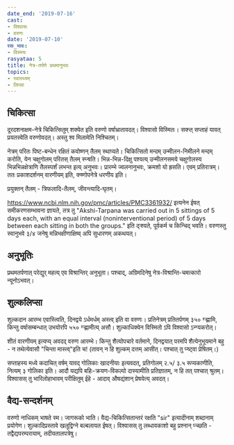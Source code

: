 ```yaml
---
date_end: '2019-07-16'
cast:
- विश्वासः
- वरुणः
date: '2019-07-10'
रसः_भावः:
- विस्मयः
rasyataa: 5
title: नेत्र-तर्पणे प्रथमानुभवः
topics:
- स्वास्थ्यम्
- लिप्सा
---
```


## चिकित्सा
दूरदशनाक्षम-नेत्रे चिकित्सितुम् शक्येत इति वरुणो वर्षाभ्रातावदत्। विश्वासो विस्मितः। सक्ऱ्त् सप्ताहं यावत् प्रयतस्वेति वरुणोवदत्। अस्तु श्व मिलामेति निश्चितम्।

नेत्रम् परितः पिष्ट-बन्धेन रक्षितं कवोष्णन् तैलम् स्थाप्यते। चिकित्सितो मन्दम् उन्मीलन-निमीलने मन्दम् करोति, येन चक्षुगोलम् परितस् तैलम् स्प्ऱ्षति। भिन्न-भिन्न-दिक्षु पश्यत्य् उन्मीलनसमये चक्षुगोलस्य भिन्नभिन्नक्षेत्राणि तैलस्पर्शं लभन्त इत्य् अनुभवः। प्रारम्भे ज्वलनानुभवः, क्रमशो यो ह्रसति। एवम् प्रतिरात्रम्। ततः प्रकाशदर्शनम् वारणीयम् इति, क्ऱ्ष्णोपनेत्रे धरणीय इति। 

प्रयुक्तन् तैलम् - त्रिफलादि-तैलम्, जीवन्त्यादि-घृतम्। 

https://www.ncbi.nlm.nih.gov/pmc/articles/PMC3361932/ इत्यनेन ईषत् समीकरणसम्भावना ज्ञायते, तत्र तु "Akshi-Tarpana was carried out in 5 sittings of 5 days each, with an equal interval (noninterventional period) of 5 days between each sitting in both the groups." इति द्ऱ्श्यते, पूर्वकर्म च किन्चिद् भवति। वरुणस्तु स्वानुभवे ३/४ जनेषु मन्निभक्षीणाक्षिष्व् अपि सुधारणम् अकथयत्।

## अनुभूतिः
प्रथमतर्पणात् परेद्युर् महत्य् एव विश्रान्तिर् अनुभूता। पश्चाद्, अग्रिमदिनेषु नेत्र-विश्रान्ति-चमत्कारो न्यूनोऽभवत्।

## शुल्कलिप्सा
शुल्कदान आरम्भ एवास्त्विति, दिनद्वये ऽर्धमर्धम् अस्त्व् इति वा वरुणः। प्रतिनेत्रम् प्रतितर्पणम् ३५० ग्ऱ्ह्णामि, किन्तु वर्षासम्बन्धात् उभयोरपि ५५० ग्ऱ्ह्णामीत्य् असौ। शुल्काधिक्येन विस्मितो ऽपि विश्वासो ऽन्ग्यकरोत्।

शीतं वारणीयम् इत्यप्य् अवदद् वरुण आरम्भे। किन्तु शैत्योपचारे वर्तमाने, दिनद्वयात् परमपि शैत्येनुभूयमाने बहु - न तथेत्येवासौ "चिन्ता मास्त्व्"इति च! (तावन् न हि शुल्कम् दत्तम् आसीत्। पश्चात् तु प्ऱ्ष्ट्वा प्रेषितम्।)

 सप्ताहस्य मध्ये कदाचित् वर्षम् यावद् गोलिकाः खादनीयाः इत्यवदत्, प्रतिगोलम् २.५/ ३.५ रूप्यकाणीति, नित्यम् ३ गोलिका इति। आदौ यद्यपि बहिः-क्रयण-विकल्पो दास्यामीति प्रतिज्ञातम्, न हि तत् पश्चात् श्रुतम्। विश्वासस् तु भारिलोहाभावम् परीक्षितुम् ईहे - आदाव् औषद्यंशान् प्रेषयेत्य् अवदत्।
 
 ## वैद्य-सन्दर्शनम्
 वरुणो नाधिकम् भाषते स्म। जागरूको भाति। वैद्य-चिकित्सितान्तरं रक्षति "sir" इत्यादीनाम् शब्दानाम् प्रयोगेण। शुल्कादिप्रस्तावे खलूद्विग्ने बल्बलायत ईषत्। विश्वासस् तु लब्धावकाशो बहु प्रश्नान् प्ऱ्च्छति - तद्वैद्यपरम्परायाम्, तदीयतालपत्रेषु।
